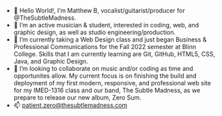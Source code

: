 - 👋 Hello World!, I’m Matthew B, vocalist/guitarist/producer for @TheSubtleMadness.
- 👀 I’m an active musician & student, interested in coding, web, and graphic design, as well as studio engineering/production.  
- 🌱 I’m currently taking a Web Design class and just began Business & Professional Communications for the Fall 2022 semester at Blinn College.  Skills that I am currently learning are Git, GitHub, HTML5, CSS, Java, and Graphic Design.
- 💞️ I’m looking to collaborate on music and/or coding as time and opportunites allow.  My current focus is on finishing the build and deployment of my 	first modern, responsive, and professional web site for my IMED-1316 class and our band, The Subtle Madness, as we prepare to release our new album, Zero Sum.
- 📫 patient.zero@thesubtlemadness.com

<!---
TheSubtleMadness/TheSubtleMadness is a ✨ special ✨ repository because its `README.md` (this file) appears on your GitHub profile.
You can click the Preview link to take a look at your changes.
--->
